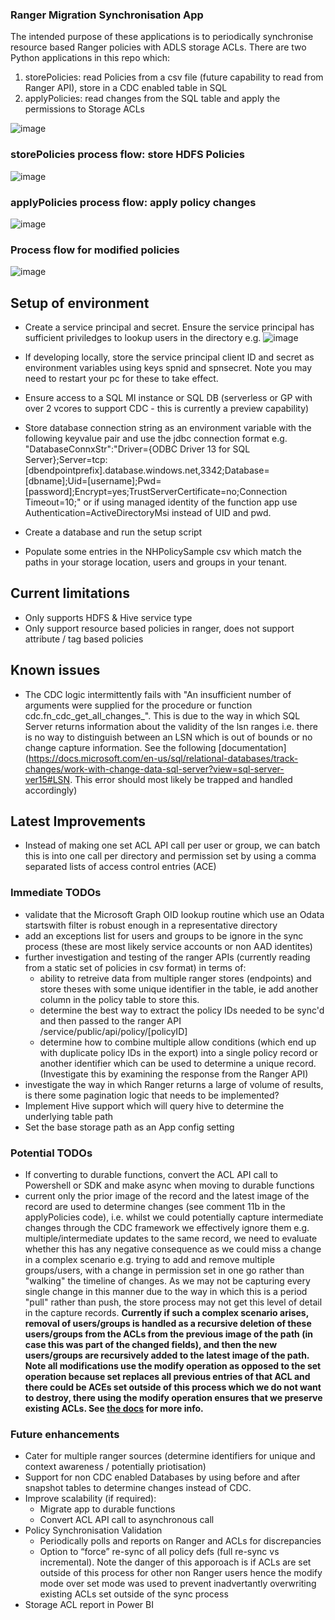 ### Ranger Migration Synchronisation App

The intended purpose of these applications is to periodically synchronise resource based Ranger policies with ADLS storage ACLs. There are two Python applications in this repo which:
1. storePolicies: read Policies from a csv file (future capability to read from Ranger API), store in a CDC enabled table in SQL
2. applyPolicies: read changes from the SQL table and apply the permissions to Storage ACLs

![image](https://user-images.githubusercontent.com/5063077/118630985-fa8ec400-b7c6-11eb-9831-5dcaabbf8ab4.png)

### storePolicies process flow: store HDFS Policies

![image](https://user-images.githubusercontent.com/5063077/118631057-0d08fd80-b7c7-11eb-9626-0ed6259bfd96.png)

### applyPolicies process flow: apply policy changes

![image](https://user-images.githubusercontent.com/5063077/118631114-185c2900-b7c7-11eb-9dda-c92fcef405a3.png)

### Process flow for modified policies

![image](https://user-images.githubusercontent.com/5063077/119273763-4c3eb080-bc04-11eb-91ed-993f313a06c5.png)

## Setup of environment
- Create a service principal and secret. Ensure the service principal has sufficient priviledges to lookup users in the directory e.g.
 ![image](https://user-images.githubusercontent.com/5063077/124997393-70364400-e042-11eb-81da-36c79e2e0e9a.png)

- If developing locally, store the service principal client ID and secret as environment variables using keys spnid and spnsecret. Note you may need to restart your pc for these to take effect.
- Ensure access to a SQL MI instance or SQL DB (serverless or GP with over 2 vcores to support CDC - this is currently a preview capability)
- Store database connection string as an environment variable with the following keyvalue pair and use the jdbc connection format e.g. "DatabaseConnxStr":"Driver={ODBC Driver 13 for SQL Server};Server=tcp:[dbendpointprefix].database.windows.net,3342;Database=[dbname];Uid=[username];Pwd=[password];Encrypt=yes;TrustServerCertificate=no;Connection Timeout=10;" or if using managed identity of the function app use Authentication=ActiveDirectoryMsi instead of UID and pwd.

- Create a database and run the setup script
- Populate some entries in the NHPolicySample csv which match the paths in your storage location, users and groups in your tenant.

## Current limitations
- Only supports HDFS & Hive service type
- Only support resource based policies in ranger, does not support attribute / tag based policies

## Known issues
- The CDC logic intermittently fails with "An insufficient number of arguments were supplied for the procedure or function cdc.fn_cdc_get_all_changes_". This is due to the way in which SQL Server returns information about the validity of the lsn ranges i.e. there is no way to distinguish between an LSN which is out of bounds or no change capture information. See the following [documentation](https://docs.microsoft.com/en-us/sql/relational-databases/track-changes/work-with-change-data-sql-server?view=sql-server-ver15#LSN. This error should most likely be trapped and handled accordingly)

## Latest Improvements
- Instead of making one set ACL API call per user or group, we can batch this is into one call per directory and permission set by using a comma separated lists of access control entries (ACE)

### Immediate TODOs
- validate that the Microsoft Graph OID lookup routine which use an Odata startswith filter is robust enough in a representative directory
- add an exceptions list for users and groups to be ignore in the sync process (these are most likely service accounts or non AAD identites)
- further investigation and testing of the ranger APIs (currently reading from a static set of policies in csv format) in terms of:
  - ability to retreive data from multiple ranger stores (endpoints) and store theses with some unique identifier in the table, ie add another column in the policy table to store this.
  - determine the best way to extract the policy IDs needed to be sync'd and then passed to the ranger API /service/public/api/policy/[policyID]
  - determine how to combine multiple allow conditions (which end up with duplicate policy IDs in the export) into a single policy record or another identifier which can be used to determine a unique record. (Investigate this by examining the response from the Ranger API)
- investigate the way in which Ranger returns a large of volume of results, is there some pagination logic that needs to be implemented?
- Implement Hive support which will query hive to determine the underlying table path
- Set the base storage path as an App config setting

### Potential TODOs
- If converting to durable functions, convert the ACL API call to Powershell or SDK and make async when moving to durable functions
- current only the prior image of the record and the latest image of the record are used to determine changes (see comment 11b in the applyPolicies code), i.e. whilst we could potentially capture intermediate changes through the CDC framework we effectively ignore them e.g. multiple/intermediate updates to the same record, we need to evaluate whether this has any negative consequence as we could miss a change in a complex scenario e.g. trying to add and remove multiple groups/users, with a change in permission set in one go rather than "walking" the timeline of changes. As we may not be capturing every single change in this manner due to the way in which this is a period "pull" rather than push, the store process may not get this level of detail in the capture records. **Currently if such a complex scenario arises, removal of users/groups is handled as a recursive deletion of these users/groups from the ACLs from the previous image of the path (in case this was part of the changed fields), and then the new users/groups are recursively added to the latest image of the path. Note all modifications use the modify operation as opposed to the set operation because set replaces all previous entries of that ACL and there could be ACEs set outside of this process which we do not want to destroy, there using the modify operation ensures that we preserve existing ACLs. See [the docs](https://docs.microsoft.com/en-us/rest/api/storageservices/datalakestoragegen2/path/update) for more info.**


### Future enhancements
- Cater for multiple ranger sources (determine identifiers for unique and context awareness / potentially priotisation)
- Support for non CDC enabled Databases by using before and after snapshot tables to determine changes instead of CDC.
- Improve scalability (if required):
  - Migrate app to durable functions
  - Convert ACL API call to asynchronous call
- Policy Synchronisation Validation
  - Periodically polls and reports on Ranger and ACLs for discrepancies
  - Option to “force” re-sync of all policy defs (full re-sync vs incremental). Note the danger of this apporoach is if ACLs are set outside of this process for other non Ranger users hence the modify mode over set mode was used to prevent inadvertantly overwriting existing ACLs set outside of the sync process
- Storage ACL report in Power BI



